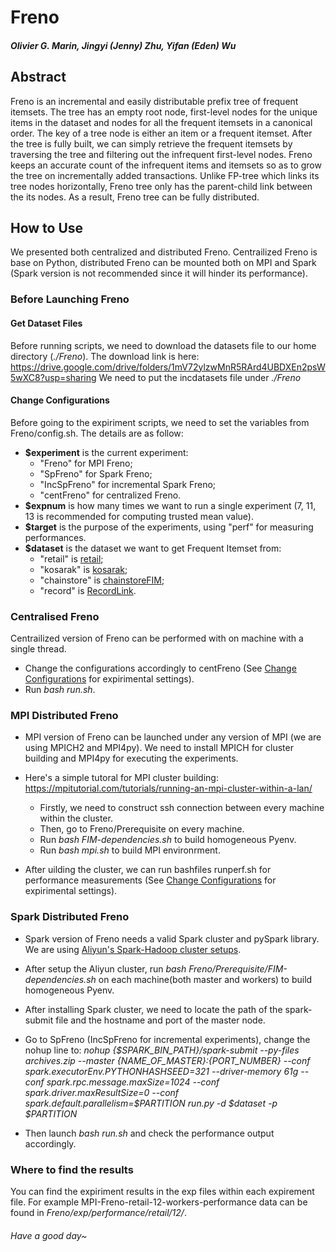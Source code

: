 # Freno
##### Olivier G. Marin, Jingyi (Jenny) Zhu, Yifan (Eden) Wu

<a name="Abs"></a>
## Abstract
  Freno is an incremental and easily distributable prefix tree of frequent itemsets. The tree has an empty root node, first-level nodes for the unique items in the dataset and nodes for all the frequent itemsets in a canonical order. The key of a tree node is either an item or a frequent itemset. After the tree is fully built, we can simply retrieve the frequent itemsets by traversing the tree and filtering out the infrequent first-level nodes. Freno keeps an accurate count of the infrequent items and itemsets so as to grow the tree on incrementally added transactions. Unlike FP-tree which links its tree nodes horizontally, Freno tree only has the parent-child link between the its nodes. As a result, Freno tree can be fully distributed.

## How to Use
  We presented both centralized and distributed Freno. Centrailized Freno is base on Python, distributed Freno can be mounted both on MPI and Spark (Spark version is not recommended since it will hinder its performance). 

### Before Launching Freno

<a name="DS"></a>
#### Get Dataset Files
  Before running scripts, we need to download the datasets file to our home directory (_./Freno_). 
  The download link is here: https://drive.google.com/drive/folders/1mV72ylzwMnR5RArd4UBDXEn2psW5wXC8?usp=sharing
  We need to put the incdatasets file under _./Freno_

  
<a name="Config"></a>
#### Change Configurations
  Before going to the expiriment scripts, we need to set the variables from Freno/config.sh. The details are as follow:
   * **$experiment** is the current experiment: 
     + "Freno" for MPI Freno; 
     + "SpFreno" for Spark Freno; 
     + "IncSpFreno" for incremental Spark Freno; 
     + "centFreno" for centralized Freno.
   * **$expnum** is how many times we want to run a single experiment (7, 11, 13 is recommended for computing trusted mean value).
   * **$target** is the purpose of the experiments, using "perf" for measuring performances.
   * **$dataset** is the dataset we want to get Frequent Itemset from: 
     + "retail" is [retail](http://www.philippe-fournier-viger.com/spmf/datasets/retail.txt);
     + "kosarak" is [kosarak](http://www.philippe-fournier-viger.com/spmf/datasets/kosarak.dat);
     + "chainstore" is [chainstoreFIM](http://www.philippe-fournier-viger.com/spmf/datasets/chainstoreFIM.txt);
     + "record" is [RecordLink](http://www.philippe-fournier-viger.com/spmf/datasets/RecordLink.txt).


<a name="CentFreno"></a>
### Centralised Freno
  Centrailized version of Freno can be performed with on machine with a single thread. 
  * Change the configurations accordingly to centFreno (See [Change Configurations](#Config) for expirimental settings).
  * Run _bash run.sh_.

<a name="MPIFreno"></a>
### MPI Distributed Freno
  * MPI version of Freno can be launched under any version of MPI (we are using MPICH2 and MPI4py). We need to install MPICH for cluster building and MPI4py for executing the experiments. 
  * Here's a simple tutoral for MPI cluster building: https://mpitutorial.com/tutorials/running-an-mpi-cluster-within-a-lan/
    + Firstly, we need to construct ssh connection between every machine within the cluster.
    + Then, go to Freno/Prerequisite on every machine.
    + Run _bash FIM-dependencies.sh_ to build homogeneous Pyenv.
    + Run _bash mpi.sh_ to build MPI environrment.
  
  * After uilding the cluster, we can run bashfiles runperf.sh for performance measurements (See [Change Configurations](#Config) for expirimental settings).
  

<a name="SpFreno"></a>
### Spark Distributed Freno
  * Spark version of Freno needs a valid Spark cluster and pySpark library. We are using [Aliyun's Spark-Hadoop cluster setups](https://rosnext.console.aliyun.com/cn-qingdao/samples/Spark_Hadoop_Ecs_Instance_Group).
  * After setup the Aliyun cluster, run _bash Freno/Prerequisite/FIM-dependencies.sh_ on each machine(both master and workers) to build homogeneous Pyenv.
  * After installing Spark cluster, we need to locate the path of the spark-submit file and the hostname and port of the master node.
  * Go to SpFreno (IncSpFreno for incremental experiments), change the nohup line to:
    _nohup {$SPARK_BIN_PATH}/spark-submit --py-files archives.zip --master {NAME_OF_MASTER}:{PORT_NUMBER} --conf spark.executorEnv.PYTHONHASHSEED=321 --driver-memory 61g --conf spark.rpc.message.maxSize=1024 --conf spark.driver.maxResultSize=0 --conf spark.default.parallelism=$PARTITION run.py -d $dataset -p $PARTITION_
    
  * Then launch _bash run.sh_ and check the performance output accordingly.
    
### Where to find the results
You can find the expiriment results in the exp files within each expirement file. For example MPI-Freno-retail-12-workers-performance data can be found in _Freno/exp/performance/retail/12/_.


###### Have a good day~
